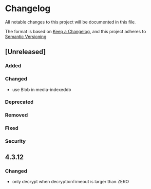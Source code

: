 # Changelog

All notable changes to this project will be documented in this file.

The format is based on [Keep a Changelog](https://keepachangelog.com/en/1.1.0/),
and this project adheres to [Semantic Versioning](https://semver.org/spec/v2.0.0.html)

## [Unreleased]

### Added

### Changed

- use Blob in media-indexeddb

### Deprecated

### Removed

### Fixed

### Security

## 4.3.12

### Changed

- only decrypt when decryptionTimeout is larger than ZERO